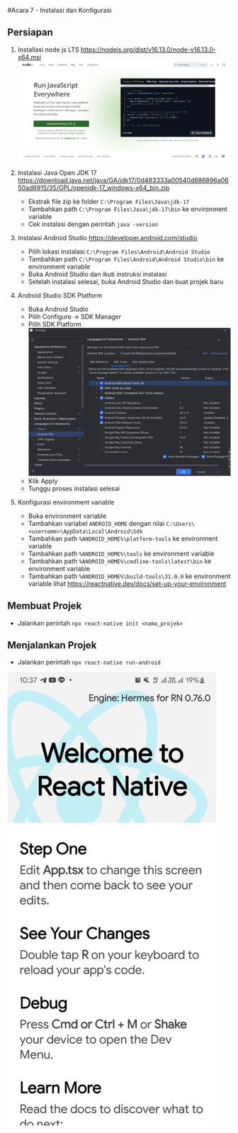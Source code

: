 #Acara 7 - Instalasi dan Konfigurasi
## Persiapan
1. Installasi node js LTS https://nodejs.org/dist/v16.13.0/node-v16.13.0-x64.msi
   ![alt text](image1.png)

2. Instalasi Java Open JDK 17 https://download.java.net/java/GA/jdk17/0d483333a00540d886896a0650ad6915/35/GPL/openjdk-17_windows-x64_bin.zip
   - Ekstrak file zip ke folder `C:\Program Files\Java\jdk-17`
   - Tambahkan path `C:\Program Files\Java\jdk-17\bin` ke environment variable
   - Cek instalasi dengan perintah `java -version`

3. Instalasi Android Studio https://developer.android.com/studio
   - Pilih lokasi instalasi `C:\Program Files\Android\Android Studio`
   - Tambahkan path `C:\Program Files\Android\Android Studio\bin` ke environment variable
   - Buka Android Studio dan ikuti instruksi instalasi
   - Setelah instalasi selesai, buka Android Studio dan buat projek baru
4. Android Studio SDK Platform
   - Buka Android Studio
   - Pilih Configure -> SDK Manager
   - Pilih SDK Platform
   ![alt text](image2.png)
   - Klik Apply
   - Tunggu proses instalasi selesai
5. Konfigurasi environment variable
   - Buka environment variable
   - Tambahkan variabel `ANDROID_HOME` dengan nilai `C:\Users\<username>\AppData\Local\Android\Sdk`
   - Tambahkan path `%ANDROID_HOME%\platform-tools` ke environment variable
   - Tambahkan path `%ANDROID_HOME%\tools` ke environment variable
   - Tambahkan path `%ANDROID_HOME%\cmdline-tools\latest\bin` ke environment variable
   - Tambahkan path `%ANDROID_HOME%\build-tools\31.0.0` ke environment variable
   lihat https://reactnative.dev/docs/set-up-your-environment

## Membuat Projek
 - Jalankan perintah `npx react-native init <nama_projek>`

## Menjalankan Projek
 - Jalankan perintah `npx react-native run-android`

 ![alt text](<Preview1.jpg>)